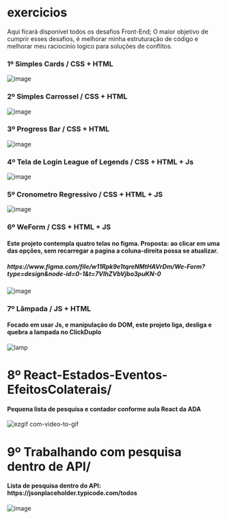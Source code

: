 # exercicios
Aqui ficará disponível todos os desafios Front-End;
O maior objetivo de cumprir esses desafios, é melhorar minha estruturação de código e melhorar meu raciocinio logico para soluções de conflitos.

<h3>1º Simples Cards / CSS + HTML</h3>

![image](https://github.com/matheus2997/desafios-frontend/assets/127162613/bd9cc328-f51a-4437-b851-39d72b26d022)

<h3>2º Simples Carrossel / CSS + HTML</h3>

![image](https://github.com/matheus2997/desafios-frontend/assets/127162613/479ee04f-3dcc-45b9-bcb6-b246e0aceb89)

<h3>3º Progress Bar / CSS + HTML</h3>

![image](https://github.com/matheus2997/desafios-frontend/assets/127162613/30723bf3-9c30-4077-b868-9c3f20fd71ab)


<h3>4º Tela de Login League of Legends / CSS + HTML + Js</h3>

![image](https://github.com/matheus2997/desafios-frontend/assets/127162613/1f70ba56-a510-4906-b7ff-45cf1d723041)

<h3>5º Cronometro Regressivo / CSS + HTML + JS</h3>

![image](https://github.com/matheus2997/desafios-frontend/assets/127162613/0d13f5c5-1bd1-4e06-accb-fb146547a5e8)

<h3>6º WeForm / CSS + HTML + JS</h3>
<h4>Este projeto contempla quatro telas no figma. Proposta: ao clicar em uma das opções, sem recarregar a pagina a coluna-direita possa se atualizar.</h4>
<h5>https://www.figma.com/file/w11Rpk9e1tqreNMtHAVrDm/We-Form?type=design&node-id=0-1&t=7VIhZVbVjbo3puKN-0</h5>

![image](https://github.com/matheus2997/desafios-frontend/assets/127162613/4d95b8a2-aa02-41ef-8839-74232501e8f7)

<h3>7º Lâmpada / JS + HTML</h3>
<h4>Focado em usar Js, e manipulação do DOM, este projeto liga, desliga e quebra a lampada no ClickDuplo</h4>

![lamp](https://github.com/matheus2997/desafios-frontend/assets/127162613/5b0f7f68-e8f8-4f92-9a06-63daf8e953a8)

# 8º React-Estados-Eventos-EfeitosColaterais/
<h4>Pequena lista de pesquisa e contador conforme aula React da ADA</h4>

![ezgif com-video-to-gif](https://github.com/matheus2997/desafios-frontend/assets/127162613/17318f1b-d2d6-4839-9cf5-ee3a45abcdbd)

# 9º Trabalhando com pesquisa dentro de API/
<h4>Lista de pesquisa dentro do API: https://jsonplaceholder.typicode.com/todos</h4>

![image](https://github.com/matheus2997/desafios-frontend/assets/127162613/2acf151e-68e2-4bcf-93de-0a0728102f75)

